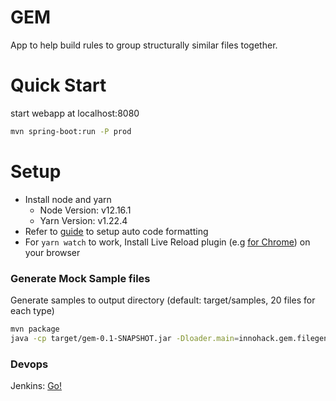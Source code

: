 # GEM
App to help build rules to group structurally similar files together.

# Quick Start
start webapp at localhost:8080
```bash
mvn spring-boot:run -P prod
```

# Setup
* Install node and yarn
    * Node Version: v12.16.1
    * Yarn Version: v1.22.4
* Refer to [guide](https://github.com/yclim/gem/wiki/Setup-Auto-Code-Formatting-on-Intellij) to setup auto code formatting
* For `yarn watch` to work, Install Live Reload plugin (e.g [for Chrome](https://chrome.google.com/webstore/detail/livereload/jnihajbhpnppcggbcgedagnkighmdlei?hl=en)) on your browser

### Generate Mock Sample files
Generate samples to output directory (default: target/samples, 20 files for each type)
```bash
mvn package
java -cp target/gem-0.1-SNAPSHOT.jar -Dloader.main=innohack.gem.filegen.GenerateMockFiles org.springframework.boot.loader.PropertiesLauncher [</path/to/output-dir> <numOfFiles>]
```

### Devops
Jenkins: [Go!](https://tinyurl.com/y8n27x3z)